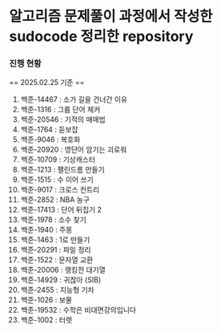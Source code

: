 # 알고리즘 문제풀이 과정에서 작성한 sudocode 정리한 repository

### 진행 현황
== 2025.02.25 기준 ==
1. 백준-14467 : 소가 길을 건너간 이유
2. 백준-1316 : 그룹 단어 체커
3. 백준-20546 : 기적의 매매법
4. 백준-1764 : 듣보잡
5. 백준-9046 : 복호화
6. 백준-20920 : 영단어 암기는 괴로워
7. 백준-10709 : 기상캐스터
8. 백준-1213 : 팰린드롬 만들기
9. 백준-1515 : 수 이어 쓰기
10. 백준-9017 : 크로스 컨트리
11. 백준-2852 : NBA 농구
12. 백준-17413 : 단어 뒤집기 2
13. 백준-1978 : 소수 찾기
14. 백준-1940 : 주몽
15. 백준-1463 : 1로 만들기
16. 백준-20291 : 파일 정리
17. 백준-1522 : 문자열 교환
18. 백준-20006 : 랭킹전 대기열
19. 백준-14929 : 귀찮아 (SIB)
20. 백준-2455 : 지능형 기차
21. 백준-1026 : 보물
22. 백준-19532 : 수학은 비대면강의입니다
23. 백준-1002 : 터렛